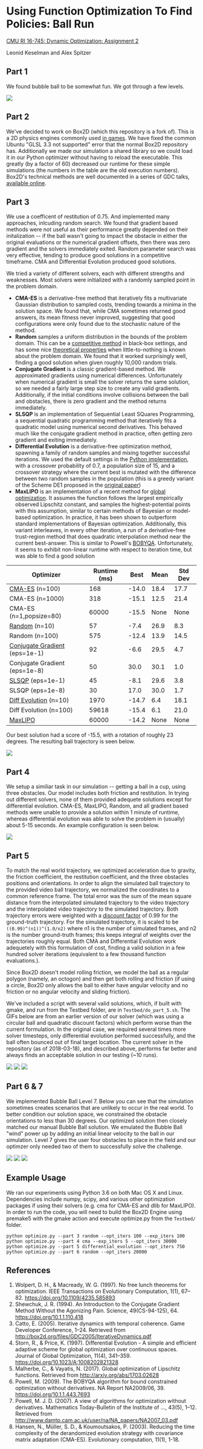 # Using Function Optimization To Find Policies: Ball Run
[CMU RI 16-745: Dynamic Optimization: Assignment 2](http://www.cs.cmu.edu/~cga/dynopt/ass2/)

Leonid Keselman and Alex Spitzer

## Part 1
We found bubble ball to be somewhat fun. We got through a few levels. 

<img src="images/rotate_bball.jpg?raw=true">

## Part 2
We've decided to work on Box2D (which this repository is a fork of). This is a 2D physics engines commonly used [in games](https://en.wikipedia.org/wiki/Box2D). We have fixed the common Ubuntu "GLSL 3.3 not supported" error that the normal Box2D repository has. Additionally we made our simulation a shared library so we could load it in our Python optimizer without having to reload the executable. This greatly (by a factor of 60) decreased our runtime for these simple simulations (the numbers in the table are the old execution numbers). Box2D's technical methods are well documented in a series of GDC talks, [available online](http://box2d.org/downloads/).

## Part 3
We use a coefficent of restitution of 0.75. And implemented many approaches, inlcuding random search. We found that gradient based methods were not useful as their performance greatly depended on their initalization -- if the ball wasn't going to impact the obstacle in either the original evaluations or the numerical gradient offsets, then there was zero gradient and the solvers immediately exited. Random parameter search was very effective, tending to produce good solutions in a competitive timeframe. CMA and Differential Evolution produced good solutions. 

We tried a variety of different solvers, each with different strengths and weaknesses. Most solvers were initialized with a randomly sampled point in the problem domain. 
* **CMA-ES** is a derivative-free method that iteratively fits a multivariate Gaussian distribution to sampled costs, trending towards a minima in the solution space. We found that, while CMA sometimes returned good answers, its mean fitness never improved, suggesting that good configurations were only found due to the stochastic nature of the method. 
* **Random** samples a uniform distribution in the bounds of the problem domain. This can be a [competitive method](https://research.google.com/pubs/pub46180.html) in black-box settings, and has some nice [theoretical properties](https://en.wikipedia.org/wiki/No_free_lunch_in_search_and_optimization) when little-to-nothing is known about the problem domain. We found that it worked surprisingly well, finding a good solution when given roughly 10,000 random trials.
* **Conjugate Gradient** is a classic gradient-based method. We approximated gradients using numerical differences. Unfortunately when numerical gradient is small the solver returns the same solution, so we needed a fairly large step size to create any valid gradients. Additionally, if the initial conditions involve collisions between the ball and obstacles, there is zero gradient and the method returns immediately. 
* **SLSQP** is an implementation of Sequential Least SQuares Programming, a sequential quadratic programming method that iteratively fits a quadratic model using numerical second derivatives. This behaved much like the conjugate gradient method in practice, often getting zero gradient and exiting immediately.
* **Differential Evolution** is a derivative-free optimization method, spawning a family of random samples and mixing together successful iterations. We used the default settings in the [Python implementation](https://github.com/scipy/scipy/blob/v0.17.0/scipy/optimize/_differentialevolution.py#L16-L206), with a crossover probability of 0.7, a population size of 15, and a crossover strategy where the current best is mutated with the difference between two random samples in the population (this is a greedy variant of the Scheme DE1 proposed in the [original paper](http://www1.icsi.berkeley.edu/~storn/TR-95-012.pdf))
* **MaxLIPO** is an implementation of a recent method for [global optimization](https://arxiv.org/abs/1703.02628). It assumes the function follows the largest empirically observed Lipschitz constant, and samples the highest-potential points with this assumption, similar to certain methods of Bayesian or model-based optimization. In practice, it has been shown to outperform standard implementations of Bayesian optimization. Additionally, this variant interleaves, in every other iteration, a run of a derivative-free trust-region method that does quadratic interpolation method near the current best-answer. This is similar to Powell's [BOBYQA](https://en.wikipedia.org/wiki/BOBYQA). Unfortunately, it seems to exhibit non-linear runtime with respect to iteration time, but was able to find a good solution


| Optimizer | Runtime (ms) | Best | Mean | Std Dev |
|-------------------------------|--------------|-------|------|---------|
| [CMA-ES](https://github.com/CMA-ES/pycma) (n=100) | 168 | -14.0 | 18.4 | 17.7 |
| CMA-ES (n=1000) | 318 | -15.1 | 12.5 | 21.4 |
| CMA-ES (n=1,popsize=80) | 60000 | -15.5 | None | None |
| [Random](https://en.wikipedia.org/wiki/Uniform_distribution_\(continuous\)) (n=10) | 57 | -7.4 | 26.9 | 8.3 |
| Random (n=100) | 575 | -12.4 | 13.9 | 14.5 |
| [Conjugate Gradient](https://www.cs.cmu.edu/~quake-papers/painless-conjugate-gradient.pdf) (eps=1e-1) | 92 | -6.6 | 29.5 | 4.7 |
| Conjugate Gradient (eps=1e-8) | 50 | 30.0 | 30.1 | 1.0 |
| [SLSQP](https://en.wikipedia.org/wiki/Sequential_quadratic_programming) (eps=1e-1) | 45 | -8.1 | 29.6 | 3.8 |
| SLSQP (eps=1e-8) | 30 | 17.0 | 30.0 | 1.7 |
| [Diff Evolution](https://en.wikipedia.org/wiki/Differential_evolution) (n=10) | 1970 | -14.7 | 6.4 | 18.1 |
| Diff Evolution (n=100) | 59618 | -15.4 | 6.1 | 21.0 |
| [MaxLIPO](http://blog.dlib.net/2017/12/a-global-optimization-algorithm-worth.html) | 60000 | -14.2 | None | None |

Our best solution had a score of -15.5, with a rotation of roughly 23 degrees. The resulting ball trajectory is seen below.

<img src="images/part_3.gif?raw=true">


## Part 4
We setup a similiar task in our simulation -- getting a ball in a cup, using three obstacles. Our model includes both friction and restitution. In trying out different solvers, none of them provided adequete solutions except for differential evolution. CMA-ES, MaxLIPO, Random, and all gradient based methods were unable to provide a solution within 1 minute of runtime, whereas differential evolution was able to solve the problem in (usually) about 5-15 seconds. An example configuration is seen below.

<img src="images/part_4.gif?raw=true">


## Part 5

To match the real world trajectory, we optimized acceleration due to gravity, the friction coefficient, the restitution coefficient, and the three obstacles positions and orientations. In order to align the simulated ball trajectory to the provided video ball trajectory, we normalized the coordinates to a common reference frame. The total error was the sum of the mean square distance from the interpolated simulated trajectory to the video trajectory and the interpolated video trajectory to the simulated trajectory. Both trajectory errors were weighted with a [discount factor](https://en.wikipedia.org/wiki/Markov_decision_process#Definition) of 0.99 for the ground-truth trajectory. For the simulated trajectory, it is scaled to be `((0.99)^(n1))^(1.0/n2)` where n1 is the number of simulated frames, and n2 is the number ground-truth frames; this keeps integral of weights over the trajectories roughly equal. Both CMA and Differential Evolution work adequetely with this formulation of cost, finding a valid solution in a few hundred solver iterations (equivalent to a few thousand function evaluations.). 

Since Box2D doesn't model rolling friction, we model the ball as a regular polygon (namely, an octogon) and then get both rolling and friction (if using a circle, Box2D only allows the ball to either have angular velocity and no friction or no angular velocity and sliding friction). 

We've included a script with several valid solutions, which, if built with gmake, and run from the Testbed folder, are in `Testbed/do_part_5.sh`. The GIFs below are from an earlier version of our solver (which was using a circular ball and quadratic discount factors) which perform worse than the current formulation. In the original case, we required several times more solver timesteps, only differential evolution performed successfully, and the ball often bounced out of final target location. The current solver in the repository (as of 2018-03-18), and described above, performs far better and always finds an acceptable solution in our testing (~10 runs). 

<img src="images/part_5_1.gif?raw=true">
<img src="images/part_5_2.gif?raw=true">
<img src="images/part_5_3_small.gif?raw=true">

## Part 6 & 7

We implemented Bubble Ball Level 7. Below you can see that the simulation sometimes creates scenarios that are unlikely to occur in the real world. To better condition our solution space, we constrained the obstacle orientations to less than 30 degrees. Our optimized solution then closely matched our manual Bubble Ball solution. We emulated the Bubble Ball "wind" power up by adding an initial linear velocity to the ball in our simulation. Level 7 gives the user four obstacles to place in the field and our optimzer only needed two of them to successfully solve the challenge. 

<img src="images/part_6_1.gif?raw=true">
<img src="images/part_6_2.gif?raw=true">

<img src="images/rotate_bball_2.jpg?raw=true">

## Example Usage

We ran our experiments using Python 3.6 on both Mac OS X and Linux. Dependencies include numpy, scipy, and various other optimization packages if using their solvers (e.g. cma for CMA-ES and dlib for MaxLIPO). In order to run the code, you will need to build the Box2D Engine using premake5 with the gmake action and execute optimize.py from the `Testbed/` folder.

```
python optimize.py --part 3 random --opt_iters 100 --exp_iters 100
python optimize.py --part 4 cma --exp_iters 5 --opt_iters 30000
python optimize.py --part 5 differential_evolution --opt_iters 750
python optimize.py --part 6 random --opt_iters 20000
```

## References
1. Wolpert, D. H., & Macready, W. G. (1997). No free lunch theorems for optimization. IEEE Transactions on Evolutionary Computation, 1(1), 67–82. https://doi.org/10.1109/4235.585893
2. Shewchuk, J. R. (1994). An Introduction to the Conjugate Gradient Method Without the Agonizing Pain. Science, 49(CS-94-125), 64. https://doi.org/10.1.1.110.418
3. Catto, E. (2005). Iterative dynamics with temporal coherence. Game Developer Conference, 1–24. Retrieved from http://box2d.org/files/GDC2005/IterativeDynamics.pdf
4. Storn, R., & Price, K. (1997). Differential Evolution - A simple and efficient adaptive scheme for global optimization over continuous spaces. Journal of Global Optimization, 11(4), 341–359. https://doi.org/10.1023/A:1008202821328
5. Malherbe, C., & Vayatis, N. (2017). Global optimization of Lipschitz functions. Retrieved from http://arxiv.org/abs/1703.02628
6. Powell, M. (2009). The BOBYQA algorithm for bound constrained optimization without derivatives. NA Report NA2009/06, 39. https://doi.org/10.1.1.443.7693
7. Powell, M. J. D. (2007). A view of algorithms for optimization without derivatives. Mathematics Today-Bulletin of the Institute of …, 43(5), 1–12. Retrieved from http://www.damtp.cam.ac.uk/user/na/NA_papers/NA2007_03.pdf
8. Hansen, N., Müller, S. D., & Koumoutsakos, P. (2003). Reducing the time complexity of the derandomized evolution strategy with covariance matrix adaptation (CMA-ES). Evolutionary computation, 11(1), 1-18.
